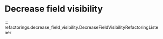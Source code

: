 # Decrease field visibility

::: refactorings.decrease_field_visibility.DecreaseFieldVisibilityRefactoringListener
